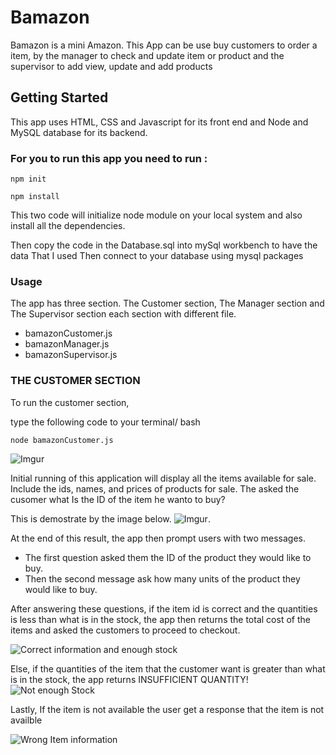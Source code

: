 # Bamazon

Bamazon is a mini Amazon. This App can be use buy customers to order a item, by the manager to check and update item or product and the supervisor to add view, update and add products    

## Getting Started 
This  app uses HTML, CSS and Javascript for its front end and Node and MySQL database for its backend.

### **For you to run this app you need to run :**

```
npm init
```   
```
npm install
```  
This two code will initialize node module on your local system and also install all the dependencies.

Then copy the code in the Database.sql into mySql workbench to have the data That I used Then connect to your database using mysql packages


### **Usage**
The app has three section. The Customer section, The Manager section and The Supervisor section each section with different file. 

*  bamazonCustomer.js 
*  bamazonManager.js 
* bamazonSupervisor.js


### THE CUSTOMER SECTION

To run the customer section, 

type the following code to your terminal/ bash

```
node bamazonCustomer.js
```
![Imgur](https://i.imgur.com/xFHGcQZ.png)

Initial running of this application will display all the items available for sale. Include the ids, names, and prices of products for sale. The asked the cusomer what Is the ID of the item he wanto to buy?

This is demostrate by the image below.
![Imgur](https://i.imgur.com/K3WvbYU.png).

At the end of this result, the app then prompt users with two messages.
   * The first question asked them the ID of the product they would like to buy.   
   * Then the second message ask how many units of the product they would like to buy.

   

After answering these questions,  if the item id is correct and the quantities is less than what is in the stock, the app then returns the total cost of the items and asked the customers to proceed to checkout.

![Correct information and enough stock](https://i.imgur.com/Mo1gELB.png)

Else, if the quantities of the item that the customer want is greater than what is in the stock, the app returns INSUFFICIENT QUANTITY!
![Not enough Stock](https://i.imgur.com/4axtxfm.png)
   
Lastly, If the item is not available the user get a response that the item is not availble

![Wrong Item information](https://i.imgur.com/6lt0kex.png)